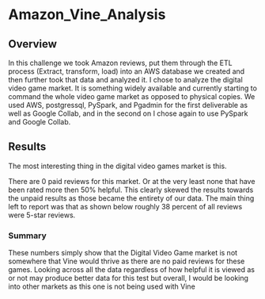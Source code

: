 # Amazon_Vine_Analysis

## Overview

In this challenge we took Amazon reviews, put them through the ETL process (Extract, transform, load) into an AWS database we created and then further took that data and analyzed
it. I chose to analyze the digital video game market. It is something widely available and currently starting to command the whole video game market as opposed to physical copies. 
We used AWS, postgressql, PySpark, and Pgadmin for the first deliverable as well as Google Collab, and in the second on I chose again to use PySpark and Google Collab. 

## Results
The most interesting thing in the digital video games market is this.

There are 0 paid reviews for this market.  Or at the very least none that have been rated more then 50% helpful. 
This clearly skewed the results towards the unpaid results as those became the entirety of our data. 
The main thing left to report was that as shown below roughly 38 percent of all reviews were 5-star reviews. 

### Summary
These numbers simply show that the Digital Video Game market is not somewhere that Vine would thrive as there are no paid reviews for these games. Looking across all the data 
regardless of how helpful it is viewed as or not may produce better data for this test but overall, I would be looking into other markets as this one is not being used with Vine
